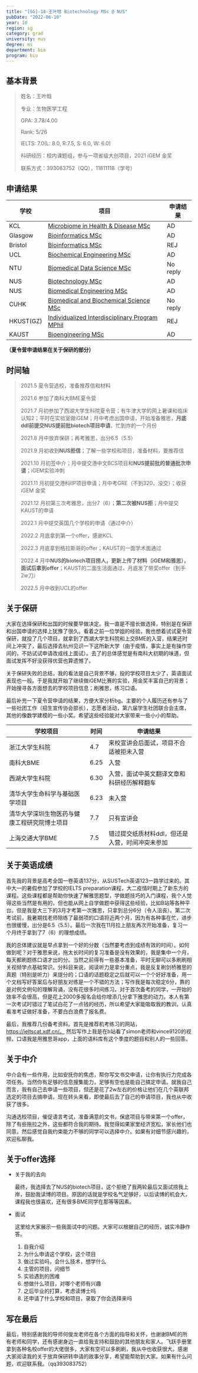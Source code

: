 ```yaml
---
title: "[SG]-18-王叶晗 Biotechnology MSc @ NUS"
pubDate: "2022-06-10"
year: 18
region: sg
category: grad
university: nus
degree: ms
department: bio
program: bio
---
```


## 基本背景
> 姓名：王叶晗
> 
> 专业：生物医学工程
> 
> GPA: 3.78/4.00 
> 
> Rank: 5/26
> 
> IELTS: 7.0(L: 8.0, R:7.5, S: 6.0, W: 6.0)
> 
> 科研经历：校内课题组，参与一项省级大创项目，2021 iGEM 金奖
> 
> 联系方式：393083752（QQ），11811118（学号）



## 申请结果
|     学校         |     项目                                                |     申请结果    |
|------------------|---------------------------------------------------------|-----------------|
|     KCL          |     [Microbiome in Health & Disease   MSc](https://www.kcl.ac.uk/study/postgraduate-taught/courses/microbiome-in-health-disease-msc)                |     AD          |
|     Glasgow      |     [Bioinformatics   MSc](https://www.gla.ac.uk/postgraduate/taught/bioinformatics/)                                |     AD          |
|     Bristol      |     [Bioinformatics   MSc](https://www.bristol.ac.uk/study/postgraduate/2021/life-sciences/msc-bioinformatics/)                                |     REJ         |
|     UCL          |     [Biochemical   Engineering MSc](https://www.ucl.ac.uk/prospective-students/graduate/taught-degrees/biochemical-engineering-msc)                       |     AD          |
|     NTU          |     [Biomedical   Data Science MSc](https://www.ntu.edu.sg/education/graduate-programme/master-of-science-in-biomedical-data-science)                       |     No reply    |
|     NUS          |     [Biotechnology   MSc](https://www.dbs.nus.edu.sg/education/graduates/masters-by-coursework/biotechnology/)                                 |     AD          |
|     NUS          |     [Biomedical   Engineering MSc](https://cde.nus.edu.sg/bme/master-of-science-msc-in-biomedical-engineering/)                        |     AD          |
|     CUHK         |     [Biomedical   and Biochemical Science MSc](https://www.gs.cuhk.edu.hk/admissions/programme/science#msc-in-biochemical-and-biomedical-sciences)            |     No reply    |
|     HKUST(GZ)    |     [Individualized   Interdisciplinary Program MPhil](https://prog-crs.hkust.edu.hk/pgprog/2022-23/mphil-phd-bsbe)    |     REJ         |
|     KAUST        |     [Bioengineering   MSc](https://bese.kaust.edu.sa/study/academic-programs/bioengineering)                                |     AD          |

**（夏令营申请结果在关于保研的部分）**


## 时间轴
> 2021.5 夏令营选校，准备推荐信和材料
> 
> 2021.6 参加了南科大BME夏令营
> 
> 2021.7 月初参加了西湖大学生科院夏令营；有牛津大学的网上暑课和临床认知2；平时在实验室做iGEM；月中考虑出国申请，开始准备雅思，**月底ddl前提交NUS提前批biotech项目申请**，忙到炸的一个月份
> 
> 2021.8 月中放弃保研；再考雅思，出分6.5（5.5）
> 
> 2021.9 月初收到**NUS拒信**；了解一些学校和项目，准备材料，要推荐信
> 
> 2021.10 月初签中介；月中提交港中文BCS项目和**NUS提前批的普通批次申请**；iGEM实验冲刺
> 
> 2021.11 月初提交港科IIP项目申请；月中考GRE（不到320，没交）；收获iGEM 金奖
> 
> 2021.12 月初第三次考雅思，出分7（6）；**第二次被NUS拒**；月中提交KAUST的申请
> 
> 2022.1 月中提交英国几个学校的申请（通过中介）
> 
> 2022.2 月底拿到第一个offer，感谢KCL
> 
> 2022.3 月底拿到格拉斯哥的offer；KAUST的一面学术面通过
> 
> 2022.4 月中**NUS的biotech项目捞人，更新上传了材料（iGEM和雅思），面试后拿到offer**；KAUST的二面生活面通过，月底发了带奖offer（到手2w刀）
>  
> 2022.5 月中收到UCL的offer


## 关于保研

大家在选择保研和出国的时候要早做决定。我一直是不擅长做选择，特别是在保研和出国申请的选择上犹豫了很久。看着之前一位学姐的经验，我也想着试试夏令营保研，就投了几个项目，就拿到了西湖大学生科院和上交BME的入营，结果还时间上冲突了，最后选择去杭州见识一下这所新大学（由于疫情，事实上是有操作空间的，不妨试试申请改成线上面试）。去了的总体感觉是有南科大初期的味道，但面试发挥不好没获得优营也算遗憾了。

关于保研失败的总结，我的看法是自己背景不够，投的学校项目太少了，英语面试表现也一般。于是我就开始了继续做iGEM比赛的实验，用金奖丰富自己的背景；开始搜寻各方面想去的学校项目信息；刷雅思，练习口语。

最后补充一下夏令营申请的结果，方便大家分析bg。主要的个人履历还有参与了一些社团工作（招生宣传协会部长），志愿者活动，第六届学生社团联合会主席，其他的像数学建模的一些小奖。希望这些经验能对大家带来一些小小的帮助。


|     学校项目                                        |     时间    |     申请结果                                           |
|-----------------------------------------------------|-------------|--------------------------------------------------------|
|     浙江大学生科院                                  |     4.7     |     来校宣讲会后面试，项目不合适被拒未入营             |
|     南科大BME                                       |     6.25    |     入营                                               |
|     西湖大学生科院                                  |     6.30    |     入营，面试中英文翻译文章和科研经历解释翻车         |
|     清华大学生命科学与基础医学项目                  |     6.23    |     未入营                                             |
|     清华大学深圳生物医药与健康工程研究院博士项目    |     7.7     |     只有宣讲会                                         |
|     上海交通大学BME                                 |     7.5     |     错过提交纸质材料ddl，但还是入营，时间冲突未参加    |


## 关于英语成绩
首先我的背景是高考全国一卷英语137分，从SUSTech英语123一路学过来的。其中大一的暑假参加了学校的IELTS preparation课程，大二疫情时期上了新东方的课程。这些课程都是帮助你快速了解雅思题型，学做题技巧的入门课程，我个人觉得这些当然是有用的，但也能从网上自学做题中获得这些经验，比如B站等各种平台。但是我是大三下的3月才考第一次雅思，只拿到总分6分（令人沮丧）。第二次考试前，我暑期找老师陪练了最弱项的口语将近两个月，因为有各种事在忙，进步也很缓慢，出分是6.5（5.5）。最后一次我在11月拉上朋友再次开始准备，复习一个月终于拿到了7（6）的理想成绩。

我的总体建议就是早点拿到一个好的分数（当然要考虑到成绩有效的时间）。如何做到呢？对于雅思来说，拖太长时间的复习准备是没有效果的，我是集中一个月，每天都刷题练口语才出的分。当然之前得有一些基本准备，平时无聊可以多刷刷相关视频学点基础常识。分科目来说，阅读听力是拿分重点，我是反复刷剑桥雅思的真题（特别是听力）来提分的；口语的话题稳定之后就可以一个个好好准备，用一个文档写好答案后与好朋友对练是一个不错的方法；写作我是每次稳定6分，靠的是对例文例句的理解背诵，没有花很多时间练习。对于首次备考的同学，一开始的效率不会很高，但是花上2000多报名会给你增添几分拿下雅思的动力。本人有第一次考试时错过了笔试白花了一点钱的经历，所以希望大家能吸取我的教训，认真看准考证做好准备，不要白白浪费了报名费。

最后，我推荐几份备考资料。首先是推荐机考练习的网站，https://ieltscat.xdf.cn/。 然后写作上我是在b站看了simon老师和vince9120的视频，口语我是用雅思哥app，上面的语料库有这个季度的题目和别人的一些回答。


## 关于中介
中介会有一些作用，比如安抚你的焦虑，帮你写文书交申请，让你有执行力完成各项任务。当然你有足够的信息搜集能力，足够有空也是能自己搞定申请。就我自己而言，我有自己去申请一些项目，但还是花了2w左右的价格让他们在几个英联邦选定的项目去搞申请。现在转头来看，即使最后去了自己的申请项目，我也从中收获了很多。

沟通选校项目，催促语言考试，准备满意的文书，保底项目与带来第一个offer，除了有些拖拉之外，这些都符合我的期待。我觉得如果家里经济宽松，家长他们也同意，然后感觉自我约束能力不够的同学可以选择中介。如果有对细节感兴趣的，欢迎私聊我。


## 关于offer选择

- 关于我的去向

    最终，我选择去了NUS的biotech项目，这个拒绝了我两轮最后又面试捞我上岸，鼓励我读博的项目。原因的话就是学校名气足够好，以后读博的机会大，课程我也很喜欢，还有很多BME同学在那等等因素。
- 面试

    这里给大家展示一些我面试中的问题。大家可以根据自己的经历，诚实冷静作答。

    1. 自我介绍
    2. 为什么申请这个学校，这个项目
    3. 做过实验吗，会什么技术，想学什么
    4. 主管的项目，问细节
    5. 实验遇到的困难
    6. 想做什么项目，对哪个老师有兴趣
    7. 之后毕业的打算，考虑读博士吗
    8. 还申请了什么学校和项目，录取了你会选择来吗


## 写在最后
最后，特别感谢我的导师何俊龙老师在各个方面的指导和关怀，也谢谢BME的所有老师和同学，还有感谢身边一直给我支持和鼓励的其他朋友和家人。飞跃手册里拿到各种名校offer的大佬很多，大家有空可以多刷刷，我从中也收获很大。感谢大家阅读我的关于放弃保研转申请的故事分享，希望能帮助到大家。如果有什么问题，欢迎联系我。（qq393083752）
